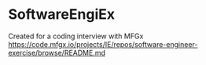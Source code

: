 # SoftwareEngiEx
Created for a coding interview with MFGx
https://code.mfgx.io/projects/IE/repos/software-engineer-exercise/browse/README.md
